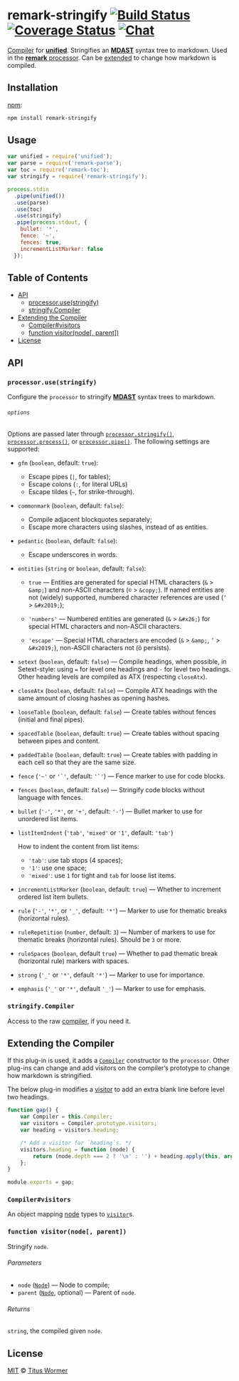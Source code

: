 # remark-stringify [![Build Status][build-badge]][build-status] [![Coverage Status][coverage-badge]][coverage-status] [![Chat][chat-badge]][chat]

[Compiler][] for [**unified**][unified].  Stringifies an
[**MDAST**][mdast] syntax tree to markdown.  Used in the [**remark**
processor][processor].  Can be [extended][extend] to change how
markdown is compiled.

## Installation

[npm][]:

```bash
npm install remark-stringify
```

## Usage

```js
var unified = require('unified');
var parse = require('remark-parse');
var toc = require('remark-toc');
var stringify = require('remark-stringify');

process.stdin
  .pipe(unified())
  .use(parse)
  .use(toc)
  .use(stringify)
  .pipe(process.stdout, {
    bullet: '*',
    fence: '~',
    fences: true,
    incrementListMarker: false
  });
```

## Table of Contents

*   [API](#api)
    *   [processor.use(stringify)](#processorusestringify)
    *   [stringify.Compiler](#stringifycompiler)
*   [Extending the Compiler](#extending-the-compiler)
    *   [Compiler#visitors](#compilervisitors)
    *   [function visitor(node\[, parent\])](#function-visitornode-parent)
*   [License](#license)

## API

### `processor.use(stringify)`

Configure the `processor` to stringify [**MDAST**][mdast] syntax trees
to markdown.

###### `options`

Options are passed later through [`processor.stringify()`][stringify],
[`processor.process()`][process], or [`processor.pipe()`][pipe].
The following settings are supported:

*   `gfm` (`boolean`, default: `true`):
    *   Escape pipes (`|`, for tables);
    *   Escape colons (`:`, for literal URLs)
    *   Escape tildes (`~`, for strike-through).
*   `commonmark` (`boolean`, default: `false`):
    *   Compile adjacent blockquotes separately;
    *   Escape more characters using slashes, instead of as entities.
*   `pedantic` (`boolean`, default: `false`):
    *   Escape underscores in words.
*   `entities` (`string` or `boolean`, default: `false`):

    *   `true` — Entities are generated for special HTML characters
        (`&` > `&amp;`) and non-ASCII characters (`©` > `&copy;`).
        If named entities are not (widely) supported, numbered character
        references are used (`’` > `&#x2019;`);

    *   `'numbers'` — Numbered entities are generated (`&` > `&#x26;`)
        for special HTML characters and non-ASCII characters.

    *   `'escape'` — Special HTML characters are encoded (`&` >
        `&amp;`, `’` > `&#x2019;`), non-ASCII characters not (ö persists).

*   `setext` (`boolean`, default: `false`)
    — Compile headings, when possible, in Setext-style: using `=` for
    level one headings and `-` for level two headings.  Other heading
    levels are compiled as ATX (respecting `closeAtx`).
*   `closeAtx` (`boolean`, default: `false`)
    — Compile ATX headings with the same amount of closing hashes as
    opening hashes.
*   `looseTable` (`boolean`, default: `false`)
    — Create tables without fences (initial and final pipes).
*   `spacedTable` (`boolean`, default: `true`)
    — Create tables without spacing between pipes and content.
*   `paddedTable` (`boolean`, default: `true`)
    — Create tables with padding in each cell so that they are the same size.
*   `fence` (`'~'` or ``'`'``, default: ``'`'``)
    — Fence marker to use for code blocks.
*   `fences` (`boolean`, default: `false`)
    — Stringify code blocks without language with fences.
*   `bullet` (`'-'`, `'*'`, or `'+'`, default: `'-'`)
    — Bullet marker to use for unordered list items.
*   `listItemIndent` (`'tab'`, `'mixed'` or `'1'`, default: `'tab'`)

    How to indent the content from list items:

    *   `'tab'`: use tab stops (4 spaces);
    *   `'1'`: use one space;
    *   `'mixed'`: use `1` for tight and `tab` for loose list items.

*   `incrementListMarker` (`boolean`, default: `true`)
    — Whether to increment ordered list item bullets.
*   `rule` (`'-'`, `'*'`, or `'_'`, default: `'*'`)
    — Marker to use for thematic breaks (horizontal rules).
*   `ruleRepetition` (`number`, default: `3`)
    — Number of markers to use for thematic breaks (horizontal rules).
    Should be `3` or more.
*   `ruleSpaces` (`boolean`, default `true`)
    — Whether to pad thematic break (horizontal rule) markers with
    spaces.
*   `strong` (`'_'` or `'*'`, default `'*'`)
    — Marker to use for importance.
*   `emphasis` (`'_'` or `'*'`, default `'_'`)
    — Marker to use for emphasis.

### `stringify.Compiler`

Access to the raw [compiler][], if you need it.

## Extending the Compiler

If this plug-in is used, it adds a [`Compiler`][compiler] constructor
to the `processor`.  Other plug-ins can change and add visitors on
the compiler’s prototype to change how markdown is stringified.

The below plug-in modifies a [visitor][] to add an extra blank line
before level two headings.

```js
function gap() {
    var Compiler = this.Compiler;
    var visitors = Compiler.prototype.visitors;
    var heading = visitors.heading;

    /* Add a visitor for `heading`s. */
    visitors.heading = function (node) {
        return (node.depth === 2 ? '\n' : '') + heading.apply(this, arguments);
    };
}

module.exports = gap;
```

### `Compiler#visitors`

An object mapping [node][] types to [`visitor`][visitor]s.

### `function visitor(node[, parent])`

Stringify `node`.

###### Parameters

*   `node` ([`Node`][node]) — Node to compile;
*   `parent` ([`Node`][node], optional) — Parent of `node`.

###### Returns

`string`, the compiled given `node`.

## License

[MIT][license] © [Titus Wormer][author]

<!-- Definitions -->

[build-badge]: https://img.shields.io/travis/wooorm/remark.svg

[build-status]: https://travis-ci.org/wooorm/remark

[coverage-badge]: https://img.shields.io/codecov/c/github/wooorm/remark.svg

[coverage-status]: https://codecov.io/github/wooorm/remark

[chat-badge]: https://img.shields.io/gitter/room/wooorm/remark.svg

[chat]: https://gitter.im/wooorm/remark

[license]: https://github.com/wooorm/remark/blob/master/LICENSE

[author]: http://wooorm.com

[npm]: https://docs.npmjs.com/cli/install

[unified]: https://github.com/wooorm/unified

[processor]: https://github.com/wooorm/remark

[stringify]: https://github.com/wooorm/unified#processorstringifynode-filevalue-options

[process]: https://github.com/wooorm/unified#processorprocessfilevalue-options-done

[pipe]: https://github.com/wooorm/unified#processorpipestream-options

[compiler]: https://github.com/wooorm/unified#processorcompiler

[mdast]: https://github.com/wooorm/mdast

[node]: https://github.com/wooorm/unist#node

[extend]: #extending-the-compiler

[visitor]: #function-visitornode-parent
